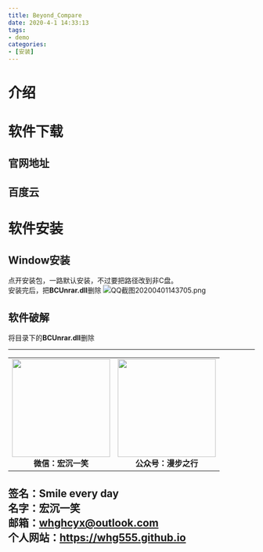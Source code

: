 ```yaml
---
title: Beyond_Compare
date: 2020-4-1 14:33:13
tags: 
- demo
categories:
- [安装]
---
```

# 介绍 #

# 软件下载 #
## 官网地址 ##

## 百度云 ##

# 软件安装 #
## Window安装 ##
点开安装包，一路默认安装，不过要把路径改到非C盘。  
安装完后，把**BCUnrar.dll**删除
![QQ截图20200401143705.png](https://i.loli.net/2020/04/01/R8z3BoxZ6XSuEeQ.png)


## 软件破解 ##
将目录下的**BCUnrar.dll**删除



---
<center>
<table>
    <tr>
        <td >
            <center>
                <img src="https://i.loli.net/2020/01/08/CJz85Sbal6M7EOV.png" width="200"/>
            </center>
            <center style="font-weight:900">
                微信：宏沉一笑
            </center>
        </td>
        <td >
            <center>
                <img src="https://i.loli.net/2020/01/08/veq2DSphHME9KPV.jpg" width="200"/>
            </center>
            <center style="font-weight:900">
                公众号：漫步之行
            </center>
        </td>
    </tr>
</table>
</center>


**签名：Smile every day**    
**名字：宏沉一笑**   
**邮箱：whghcyx@outlook.com**  
**个人网站：https://whg555.github.io**  
---

